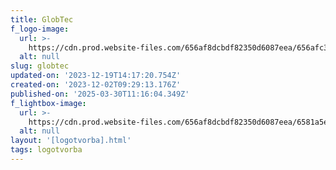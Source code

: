 ```yaml
---
title: GlobTec
f_logo-image:
  url: >-
    https://cdn.prod.website-files.com/656af8dcbdf82350d6087eea/656afc3a94bb4d7d8652d1c5_Logo%3Dglobtech.svg
  alt: null
slug: globtec
updated-on: '2023-12-19T14:17:20.754Z'
created-on: '2023-12-02T09:29:13.176Z'
published-on: '2025-03-30T11:16:04.349Z'
f_lightbox-image:
  url: >-
    https://cdn.prod.website-files.com/656af8dcbdf82350d6087eea/6581a5ed8de8f852b9c44709_globtech_1.webp
  alt: null
layout: '[logotvorba].html'
tags: logotvorba
---
```



